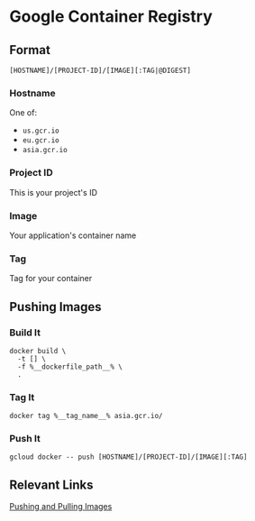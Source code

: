 # Google Container Registry

## Format
```
[HOSTNAME]/[PROJECT-ID]/[IMAGE][:TAG|@DIGEST]
```
### Hostname
One of:
- `us.gcr.io`
- `eu.gcr.io`
- `asia.gcr.io`

### Project ID
This is your project's ID

### Image
Your application's container name

### Tag
Tag for your container

## Pushing Images
### Build It
```
docker build \
  -t [] \
  -f %__dockerfile_path__% \
  .
```

### Tag It
```
docker tag %__tag_name__% asia.gcr.io/
```

### Push It
```
gcloud docker -- push [HOSTNAME]/[PROJECT-ID]/[IMAGE][:TAG]
```

## Relevant Links
[Pushing and Pulling Images](https://cloud.google.com/container-registry/docs/pushing-and-pulling?hl=en_US&_ga=2.233967006.-1261252008.1518271864)
